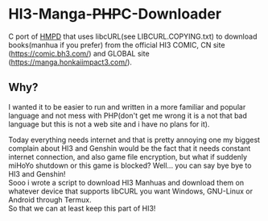 # HI3-Manga-~~PHP~~C-Downloader
C port of [HMPD](https://github.com/JeComtempleDuCodeSource/HMPD) that uses libcURL(see LIBCURL.COPYING.txt) to download books(manhua if you prefer) from the official HI3 COMIC, CN site (https://comic.bh3.com/) and GLOBAL site (https://manga.honkaiimpact3.com/).

## Why?
I wanted it to be easier to run and written in a more familiar and popular language and not mess with PHP(don't get me wrong it is a not that bad language but this is not a web site and i have no plans for it).

Today everything needs internet and that is pretty annoying one my biggest complain about HI3 and Genshin would be the fact that it needs constant internet connection, and also game file encryption, but what if suddenly miHoYo shutdown or this game is blocked? Well... you can say bye bye to HI3 and Genshin!\
Sooo i wrote a script to download HI3 Manhuas and download them on whatever device that supports libCURL you want Windows, GNU-Linux or Android through Termux.\
So that we can at least keep this part of HI3!
